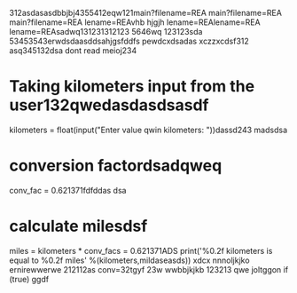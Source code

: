 312asdasasdbbjbj4355412eqw121main?filename=REA
main?filename=REA
main?filename=REA
lename=REAvhb hjgjh
lename=REAlename=REA
lename=REAsadwq131231312123
5646wq
123123sda
53453543erwdsdaasddsahjgsfddfs
pewdcxdsadas
xczzxcdsf312
asq345132dsa
dont read meioj234
# Taking kilometers input from the user132qwedasdasdsasdf
kilometers = float(input("Enter value qwin kilometers: "))dassd243
madsdsa
# conversion factordsadqweq
conv_fac = 0.621371fdfddas
dsa
# calculate milesdsf
miles = kilometers * conv_facs = 0.621371ADS
print('%0.2f kilometers is equal to %0.2f miles' %(kilometers,mildaseasds))
xdcx  nnnoljkjko
ernirewwerwe
212112as
conv=32tgyf
23w
wwbbjkjkb
123213
qwe
joltggon if (true)
ggdf
